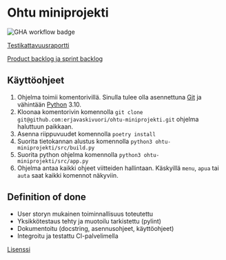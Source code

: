 # Ohtu miniprojekti
![GHA workflow badge](https://github.com/erjavaskivuori/ohtu-miniprojekti/workflows/CI/badge.svg)

[Testikattavuusraportti](https://github.com/erjavaskivuori/ohtu-miniprojekti/blob/main/testikattavuus.png)

[Product backlog ja sprint backlog](https://docs.google.com/spreadsheets/d/1TeniUNzDz5KInh-D-tHVcKsYnXuUdVKj35sreIyCLF8/edit?usp=sharing)

## Käyttöohjeet
1. Ohjelma toimii komentorivillä. Sinulla tulee olla asennettuna [Git](https://git-scm.com/book/en/v2/Getting-Started-Installing-Git) ja vähintään [Python](https://www.python.org/downloads/) 3.10.
2. Kloonaa komentorivin komennolla `git clone git@github.com:erjavaskivuori/ohtu-miniprojekti.git` ohjelma haluttuun paikkaan.
3. Asenna riippuvuudet komennolla `poetry install`
4. Suorita tietokannan alustus komennolla `python3 ohtu-miniprojekti/src/build.py`
5. Suorita python ohjelma komennolla `python3 ohtu-miniprojekti/src/app.py`
6. Ohjelma antaa kaikki ohjeet viitteiden hallintaan. Käskyillä `menu`, `apua` tai `auta` saat kaikki komennot näkyviin.

## Definition of done

- User storyn mukainen toiminnallisuus toteutettu
- Yksikkötestaus tehty ja muotoilu tarkistettu (pylint)
- Dokumentoitu (docstring, asennusohjeet, käyttöohjeet)
- Integroitu ja testattu CI-palvelimella

[Lisenssi](https://github.com/erjavaskivuori/ohtu-miniprojekti/blob/main/LICENSE.md)
